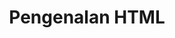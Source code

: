 ---
date:  ""
draft: false
title: "Pengenalan HTML"
weight: 3
parted:
    name: ""
    goal: "Parted 1"
    desc: "Mendalami penerapan HTML dalam membangun struktur dasar halaman web."
    icon: ""
tasker:
    name: ""
    goal: "Parted 1"
    desc: "Membuat struktur html untuk berbagai jenis kebutuhan"
    icon: ""
assign:
    name: ""
    goal: "Parted 1"
    desc: "Mampu membedakan laman."
    icon: ""
metadata:
    index: false
    thumb: "cover.jpg"
    author: [ "Al Muhdil Karim" ]
description: "Memahami konsep dan prinsip dasar perpustakaan digital."
---